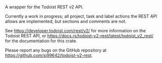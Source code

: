 A wrapper for the Todoist REST v2 API.

Currently a work in progress; all project, task and label actions the REST API allows are implemented,
but sections and comments are not.

See https://developer.todoist.com/rest/v2/ for more information on the Todoist REST API, or
https://docs.rs/todoist-v2-rest/latest/todoist_v2_rest/ for the documentation for this crate.

Please report any bugs on the GitHub repository at https://github.com/sj99642/todoist-v2-rest.
